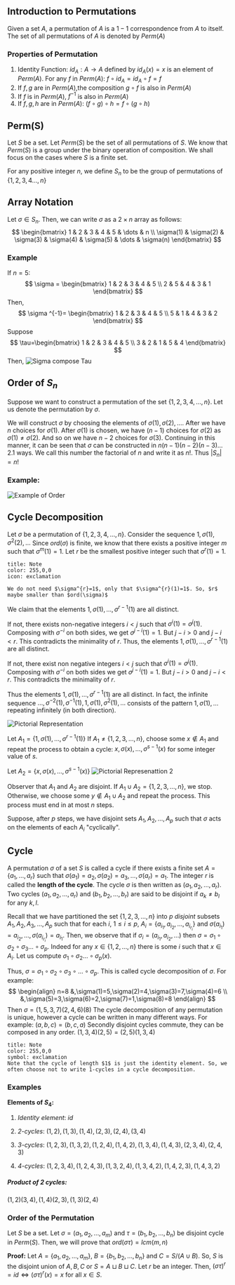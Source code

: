 
## Introduction to Permutations

Given a set $A$, a permutation of $A$ is a $1-1$ correspondence from $A$ to itself. The set of all permutations of $A$ is denoted by $Perm(A)$

### Properties of Permutation

1. Identity Function:  $id_{A}: A \rightarrow A$ defined by $id_{A}(x) = x$ is an element of $Perm(A)$. For any $f$ in $Perm(A)$: $f \circ id_{A} = id_{A} \circ f = f$
2. If $f,g$ are in $Perm(A)$,the composition $g \circ f$ is also in $Perm(A)$
3. If $f$ is in $Perm(A)$, $f^{-1}$ is also in $Perm(A)$
4. If $f,g,h$ are in $Perm(A)$: $(f \circ g ) \circ h = f \circ ( g \circ h)$

## Perm(S)
Let $S$ be a set. 
Let $Perm(S)$ be the set of all permutations of $S$.
We know that $Perm(S)$ is a group under the binary operation of composition. 
We shall focus on the cases where $S$ is a finite set.

For any positive integer $n$, we define $S_{n}$ to be the group of permutations of $\{ 1,2,3,4\dots,n \}$

## Array Notation

Let $\sigma \in S_{n}$. Then, we can write $\sigma$ as a $2 \times n$ array as follows:
$$
\begin{bmatrix}
1 & 2 & 3 & 4 & 5 & \dots & n \\
\sigma(1) & \sigma(2) & \sigma(3) & \sigma(4)  & \sigma(5) & \dots & \sigma(n)
\end{bmatrix}
$$

### Example
If $n=5$:
$$
\sigma = \begin{bmatrix}
1 & 2 & 3 & 4 & 5 \\
2 & 5 & 4 & 3 & 1
\end{bmatrix}
$$
Then,
$$
\sigma ^{-1}= \begin{bmatrix}
1 & 2 & 3 & 4 & 5 \\
5 & 1 & 4 & 3 & 2
\end{bmatrix}
$$
Suppose
$$
\tau=\begin{bmatrix}
1 & 2 & 3 & 4 & 5 \\
3 & 2 & 1 & 5 & 4
\end{bmatrix}
$$
Then,
![Sigma compose Tau](https://i.imgur.com/ApUf1yf.png)

## Order of $S_{n}$

Suppose we want to construct a permutation of the set $\{ 1,2,3,4,\dots,n \}$. Let us denote the permutation by $\sigma$.

We will construct $\sigma$ by choosing the elements of $\sigma(1),\sigma(2),\dots$.
After we have $n$ choices for $\sigma(1)$. After $\sigma(1)$ is chosen, we have $(n-1)$ choices for $\sigma(2)$ as $\sigma(1) \ne \sigma(2)$. And so on we have $n-2$ choices for $\sigma(3)$. Continuing in this manner, it can be seen that $\sigma$ can be constructed in $n(n-1)(n-2)(n-3)\dots2.1$ ways.
We call this number the factorial of $n$ and write it as $n!$. Thus $|S_{n}|=n!$

### Example:

![Example of Order](https://i.imgur.com/bxgfcmI.png)

## Cycle Decomposition

Let $\sigma$ be a permutation of $\{ 1,2,3,4,\dots,n \}$. Consider the sequence $1,\sigma(1),\sigma^{2}(2),\dots$
Since $ord(\sigma)$ is finite, we know that there exists a positive integer $m$ such that $\sigma^{m}(1)=1$. Let $r$ be the smallest positive integer such that $\sigma^{r}(1)=1$.

```ad-note
title: Note
color: 255,0,0
icon: exclamation

We do not need $\sigma^{r}=1$, only that $\sigma^{r}(1)=1$. So, $r$ maybe smaller than $ord(\sigma)$
```

We claim that the elements $1,\sigma(1),\dots,\sigma^{r-1}(1)$ are all distinct.

If not, there exists non-negative integers $i<j$ such that $\sigma^{i}(1)=\sigma^{j}(1)$. Composing with $\sigma^{-i}$ on both sides, we get $\sigma^{j-i}(1)=1$. But $j-i>0$ and $j-i<r$. This contradicts the minimality of $r$. Thus, the elements $1,\sigma(1),\dots,\sigma^{r-1}(1)$ are all distinct.

If not, there exist non negative integers $i<j$ such that $\sigma^{i}(1)=\sigma^{j}(1)$. Composing with $\sigma ^{-i}$ on both sides we get $\sigma^{j-i}(1)=1$.
But $j-i>0$ and $j-i<r$. This contradicts the minimality of $r$.

Thus the elements $1,\sigma(1),\dots,\sigma^{r-1}(1)$ are all distinct. In fact, the infinite sequence $\dots,\sigma^{-2}(1),\sigma^{-1}(1),1,\sigma(1),\sigma^{2}(1),\dots$ consists of the pattern $1,\sigma(1),\dots$ repeating infinitely (in both direction).

![Pictorial Representation](https://i.imgur.com/XLYPmza.png)

Let $A_{1}= \{ 1, \sigma(1), \dots,\sigma^{r-1}(1) \}$
If $A_{1} \ne \{ 1,2,3,\dots,n \}$, choose some $x \notin A_{1}$ and repeat the process to obtain a cycle:
$x,\sigma(x),\dots,\sigma^{s-1}(x)$ for some integer value of $s$.

Let $A_{2}=\{ x, \sigma(x), \dots, \sigma^{s-1}(x) \}$
![Pictorial Represenattion 2](https://i.imgur.com/ZeDJXnX.png)

Observer that $A_{1}$ and $A_{2}$ are disjoint. If $A_{1} \cup A_{2} =\{ 1,2,3,\dots,n \}$, we stop. Otherwise, we choose some $y \notin A_{1} \cup A_{2}$ and repeat the process. 
This process must end in at most $n$ steps.

Suppose, after $p$ steps, we have disjoint sets $A_{1},A_{2},\dots,A_{p}$ such that $\sigma$ acts on the elements of each $A_{i}$ "cyclically".

## Cycle

A permutation $\sigma$ of a set $S$ is called a cycle if there exists a finite set $A=\{ a_{1},\dots,a_{r} \}$ such that $\sigma(a_{1})=a_{2},\sigma(a_{2})=a_{3},\dots,\sigma(a_{r})=a_{1}$.
The integer $r$ is called the **length of the cycle**. The cycle $\sigma$ is then written as $(a_{1},a_{2},\dots,a_{r})$.
Two cycles $(a_{1},a_{2},\dots,a_{r})$ and $(b_{1},b_{2},\dots,b_{r})$ are said to be disjoint if $a_{k} \ne b_{l}$ for any $k,l$. 

Recall that we have partitioned the set $\{ 1,2,3,\dots,n \}$ into $p$ *disjoint* subsets $A_{1},A_{2},A_{3},\dots,A_{p}$ such that for each $i$, $1 \leq i \leq p$, $A_{i}= \{ a_{i_{1}},a_{i_{2}},\dots,a_{i_{r_{i}}} \}$ and $\sigma(a_{i_{1}})=a_{i_{2}},\dots,\sigma(a_{i_{r_{i}}})=a_{i_{1}}$.
Then, we observe that if $\sigma_{i}=(a_{i_{1}},a_{i_{2}},\dots)$ then
$\sigma= \sigma_{1} \circ \sigma_{2} \circ \sigma_{3}\dots \circ \sigma_{p}$. Indeed for any $x \in \{ 1,2,\dots,n \}$ there is some $i$ such that $x \in A_{i}$. Let us compute $\sigma_{1} \circ \sigma_{2}\dots \circ \sigma_{p}(x)$.

Thus, $\sigma = \sigma_{1} \circ \sigma_{2} \circ \sigma_{3} \circ \dots \circ \sigma_{p}$.
This is called cycle decomposition of $\sigma$. For example:
$$
\begin{align}
n=8 &,\sigma(1)=5,\sigma(2)=4,\sigma(3)=7,\sigma(4)=6 \\
&,\sigma(5)=3,\sigma(6)=2,\sigma(7)=1,\sigma(8)=8
\end{align}
$$
Then $\sigma=(1,5,3,7)(2,4,6)(8)$
The cycle decomposition of any permutation is unique, however a cycle can be written in many different ways. For example:
$(a,b,c)=(b,c,a)$
Secondly disjoint cycles commute, they can be composed in any order. $(1,3,4)(2,5)=(2,5)(1,3,4)$

```ad-note
title: Note
color: 255,0,0
symbol: exclamation
Note that the cycle of length $1$ is just the identity element. So, we often choose not to write 1-cycles in a cycle decomposition.
```

### Examples

**Elements of $S_{4}$:**
1. *Identity element*: $id$

2. *$2$-cycles*: $(1,2),(1,3),(1,4),(2,3),(2,4),(3,4)$

3. *$3$-cycles*: 	$(1,2,3),(1,3,2),(1,2,4),(1,4,2),(1,3,4),(1,4,3),(2,3,4),(2,4,3)$
4. *$4$-cycles*: $(1,2,3,4),(1,2,4,3),(1,3,2,4),(1,3,4,2),(1,4,2,3),(1,4,3,2)$

##### Product of $2$ cycles:
$(1,2)(3,4),(1,4)(2,3),(1,3)(2,4)$

### Order of the Permutation
Let $S$ be a set. Let $\sigma=(a_{1},a_{2},\dots,a_{m})$ and $\tau=(b_{1},b_{2},\dots,b_{n})$ be disjoint cycle in $Perm(S)$. Then, we will prove that
$ord(\sigma \tau)=lcm(m,n)$

**Proof:**
Let $A=\{ a_{1},a_{2},\dots,a_{m} \}$, $B=\{ b_{1},b_{2},\dots,b_{n} \}$ and $C=S/(A \cup B)$. So, $S$ is the disjoint union of $A,B,C$ or $S= A \sqcup B \sqcup C$.
Let $r$ be an integer. Then, $(\sigma \tau)^{r}=id \Leftrightarrow (\sigma \tau)^{r}(x)=x$ for all $x \in S$.



